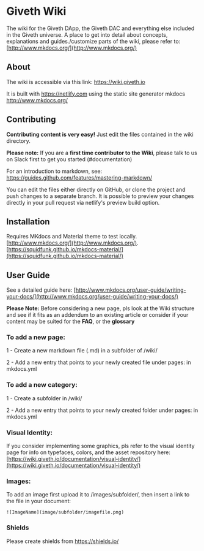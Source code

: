 # Giveth Wiki
The wiki for the Giveth DApp, the Giveth DAC and everything else included in the Giveth universe. A place to get into detail about concepts, explanations and guides./customize parts of the wiki, please refer to: [http://www.mkdocs.org/](http://www.mkdocs.org/)

## About
The wiki is accessible via this link: https://wiki.giveth.io

It is built with https://netlify.com using the static site generator mkdocs http://www.mkdocs.org/

## Contributing
**Contributing content is very easy!** Just edit the files contained in the wiki directory.

**Please note:** If you are a **first time contributor to the Wiki**, please talk to us on Slack first to get you started (#documentation)

For an introduction to markdown, see: https://guides.github.com/features/mastering-markdown/

You can edit the files either directly on GitHub, or clone the project and push changes to a separate branch. It is possible to preview your changes directly in your pull request via netlify's preview build option.

## Installation
Requires MKdocs and Material theme to test locally.  [http://www.mkdocs.org/](http://www.mkdocs.org/). [https://squidfunk.github.io/mkdocs-material/](https://squidfunk.github.io/mkdocs-material/)

## User Guide
See a detailed guide here: [http://www.mkdocs.org/user-guide/writing-your-docs/](http://www.mkdocs.org/user-guide/writing-your-docs/)

**Please Note:** Before considering a new page, pls look at the Wiki structure and see if it fits as an addendum to an existing article or consider if your content may be suited for the **FAQ**, or the **glossary**

### To add a new page:
  1 - Create a new markdown file (.md) in a subfolder of /wiki/

  2 - Add a new entry that points to your newly created file under pages: in mkdocs.yml

### To add a new category:
  1 - Create a subfolder in /wiki/

  2 - Add a new entry that points to your newly created folder under pages: in mkdocs.yml

### Visual Identity:
  If you consider implementing some graphics, pls refer to the visual identity page for info on typefaces, colors, and the asset repository here: [https://wiki.giveth.io/documentation/visual-identity/](https://wiki.giveth.io/documentation/visual-identity/)

### Images:
  To add an image first upload it to /images/subfolder/, then insert a link to the file in your document:

  ```![ImageName](image/subfolder/imagefile.png)```

### Shields

Please create shields from https://shields.io/
